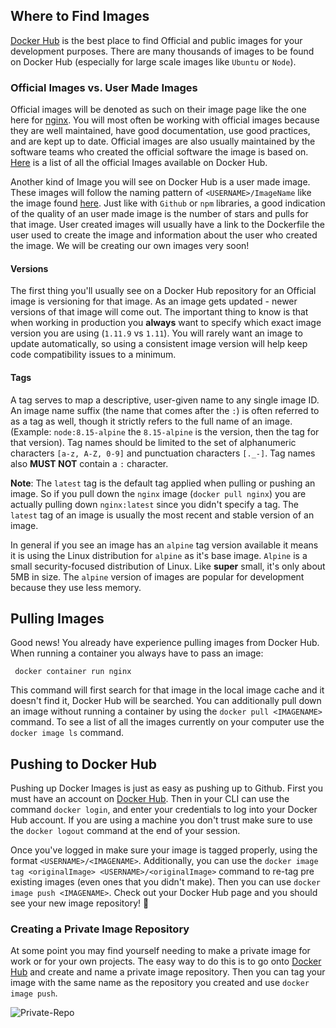 ## Where to Find Images

[Docker Hub][docker-hub] is the best place to find Official and public images for your development purposes. There are many thousands of images to be found on Docker Hub (especially for large scale images like `Ubuntu` or `Node`). 


### Official Images vs. User Made Images 
Official images will be denoted as such on their image page like the one here for [nginx][nginx]. You will most often be working with official images because they are well maintained, have good documentation, use good practices, and are kept up to date. Official images are also usually maintained by the software teams who created the official software the image is based on. [Here][official-images] is a list of all the official Images available on Docker Hub.

Another kind of Image you will see on Docker Hub is a user made image. These images will follow the naming pattern of `<USERNAME>/ImageName` like the image found [here][user-image]. Just like with `Github` or `npm` libraries, a good indication of the quality of an user made image is the number of stars and pulls for that image. User created images will usually have a link to the Dockerfile the user used to create the image and information about the user who created the image. We will be creating our own images very soon! 

[official-images]: https://github.com/docker-library/official-images/tree/master/library
[user-image]: https://hub.docker.com/r/jwilder/nginx-proxy

#### Versions
The first thing you'll usually see on a Docker Hub repository for an Official image is versioning for that image. As an image gets updated - newer versions of that image will come out. The important thing to know is that when working in production you **always** want to specify which exact image version you are using (`1.11.9` vs `1.11`). You will rarely want an image to update automatically, so using a consistent image version will help keep code compatibility issues to a minimum. 

#### Tags

A tag serves to map a descriptive, user-given name to any single image ID. An image name suffix (the name that comes after the `:`) is often referred to as a tag as well, though it strictly refers to the full name of an image. (Example: `node:8.15-alpine` the `8.15-alpine` is the version, then the tag for that version). Tag names should be limited to the set of alphanumeric characters `[a-z, A-Z, 0-9]` and punctuation characters `[._-]`. Tag names also **MUST NOT** contain a `:` character.

**Note**: The `latest` tag is the default tag applied when pulling or pushing an image. So if you pull down the `nginx` image (`docker pull nginx`) you are actually pulling down `nginx:latest` since you didn't specify a tag. The `latest` tag of an image is usually the most recent and stable version of an image. 

In general if you see an image has an `alpine` tag version available it means it is using the Linux distribution for `alpine` as it's base image. `Alpine` is a small security-focused distribution of Linux. Like **super** small, it's only about 5MB in size. The `alpine` version of images are popular for development because they use less memory. 

## Pulling Images
Good news! You already have experience pulling images from Docker Hub. When running a container you always have to pass an image:

```ssh
 docker container run nginx
```

This command will first search for that image in the local image cache and it doesn't find it, Docker Hub will be searched. You can additionally pull down an image without running a container by using the `docker pull <IMAGENAME>` command. To see a list of all the images currently on your computer use the `docker image ls` command.


## Pushing to Docker Hub

Pushing up Docker Images is just as easy as pushing up to Github. First you must have an account on [Docker Hub][docker-hub]. Then in your CLI can use the command `docker login`, and enter your credentials to log into your Docker Hub account. If you are using a machine you don't trust make sure to use the `docker logout` command at the end of your session. 

Once you've logged in make sure your image is tagged properly, using the format `<USERNAME>/<IMAGENAME>`. Additionally, you can use the `docker image tag <originalImage> <USERNAME>/<originalImage>` command to re-tag pre existing images (even ones that you didn't make). Then you can use `docker image push <IMAGENAME>`. Check out your Docker Hub page and you should see your new image repository! 🌈

### Creating a Private Image Repository
At some point you may find yourself needing to make a private image for work or for your own projects. The easy way to do this is to go onto [Docker Hub][docker-hub] and create and name a private image repository. Then you can tag your image with the same name as the repository you created and use `docker image push`. 

![Private-Repo](https://assets.aaonline.io/Docker/private-repo.png)



[docker-hub]: https://hub.docker.com/
[nginx]: https://hub.docker.com/_/nginx
[priv-nginx]: https://hub.docker.com/r/jwilder/nginx-proxy